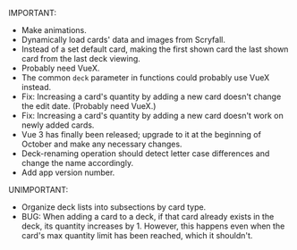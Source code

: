 IMPORTANT:

- Make animations.
- Dynamically load cards' data and images from Scryfall.
- Instead of a set default card, making the first shown card the last shown card from the last deck viewing.
- Probably need VueX.
- The common `deck` parameter in functions could probably use VueX instead.
- Fix: Increasing a card's quantity by adding a new card doesn't change the edit date. (Probably need VueX.)
- Fix: Increasing a card's quantity by adding a new card doesn't work on newly added cards.
- Vue 3 has finally been released; upgrade to it at the beginning of October and make any necessary changes.
- Deck-renaming operation should detect letter case differences and change the name accordingly.
- Add app version number.


UNIMPORTANT:

- Organize deck lists into subsections by card type.
- BUG: When adding a card to a deck, if that card already exists in the deck, its quantity increases by 1. However, this happens even when the card's max quantity limit has been reached, which it shouldn't.